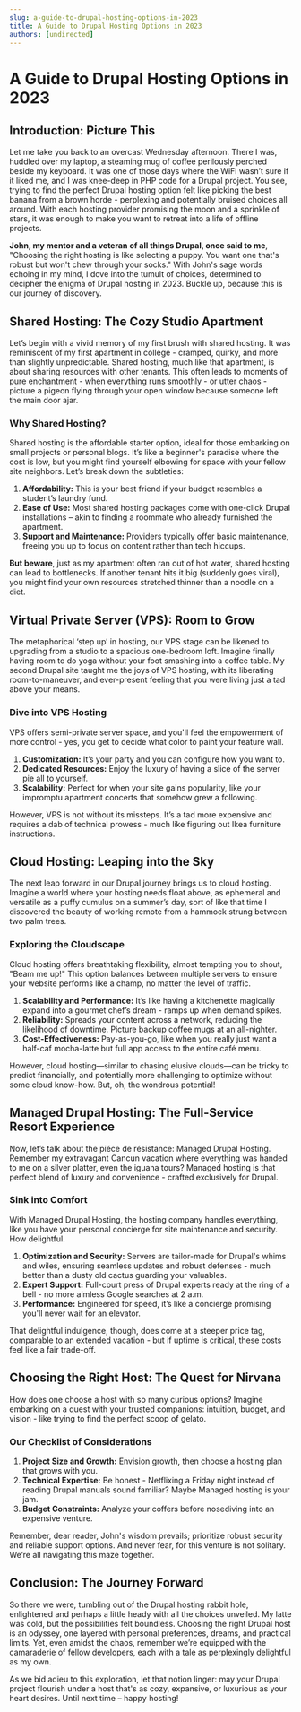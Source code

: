 ```yaml
---
slug: a-guide-to-drupal-hosting-options-in-2023
title: A Guide to Drupal Hosting Options in 2023
authors: [undirected]
---
```



# A Guide to Drupal Hosting Options in 2023

## Introduction: Picture This

Let me take you back to an overcast Wednesday afternoon. There I was, huddled over my laptop, a steaming mug of coffee perilously perched beside my keyboard. It was one of those days where the WiFi wasn’t sure if it liked me, and I was knee-deep in PHP code for a Drupal project. You see, trying to find the perfect Drupal hosting option felt like picking the best banana from a brown horde - perplexing and potentially bruised choices all around. With each hosting provider promising the moon and a sprinkle of stars, it was enough to make you want to retreat into a life of offline projects.

**John, my mentor and a veteran of all things Drupal, once said to me**, "Choosing the right hosting is like selecting a puppy. You want one that's robust but won't chew through your socks." With John's sage words echoing in my mind, I dove into the tumult of choices, determined to decipher the enigma of Drupal hosting in 2023. Buckle up, because this is our journey of discovery.

## Shared Hosting: The Cozy Studio Apartment

Let’s begin with a vivid memory of my first brush with shared hosting. It was reminiscent of my first apartment in college - cramped, quirky, and more than slightly unpredictable. Shared hosting, much like that apartment, is about sharing resources with other tenants. This often leads to moments of pure enchantment - when everything runs smoothly - or utter chaos - picture a pigeon flying through your open window because someone left the main door ajar.

### Why Shared Hosting?

Shared hosting is the affordable starter option, ideal for those embarking on small projects or personal blogs. It’s like a beginner's paradise where the cost is low, but you might find yourself elbowing for space with your fellow site neighbors. Let’s break down the subtleties:

1. **Affordability:** This is your best friend if your budget resembles a student’s laundry fund.
2. **Ease of Use:** Most shared hosting packages come with one-click Drupal installations – akin to finding a roommate who already furnished the apartment.
3. **Support and Maintenance:** Providers typically offer basic maintenance, freeing you up to focus on content rather than tech hiccups.

**But beware**, just as my apartment often ran out of hot water, shared hosting can lead to bottlenecks. If another tenant hits it big (suddenly goes viral), you might find your own resources stretched thinner than a noodle on a diet.

## Virtual Private Server (VPS): Room to Grow

The metaphorical ‘step up’ in hosting, our VPS stage can be likened to upgrading from a studio to a spacious one-bedroom loft. Imagine finally having room to do yoga without your foot smashing into a coffee table. My second Drupal site taught me the joys of VPS hosting, with its liberating room-to-maneuver, and ever-present feeling that you were living just a tad above your means.

### Dive into VPS Hosting

VPS offers semi-private server space, and you'll feel the empowerment of more control - yes, you get to decide what color to paint your feature wall.

1. **Customization:** It’s your party and you can configure how you want to.
2. **Dedicated Resources:** Enjoy the luxury of having a slice of the server pie all to yourself.
3. **Scalability:** Perfect for when your site gains popularity, like your impromptu apartment concerts that somehow grew a following.

However, VPS is not without its missteps. It’s a tad more expensive and requires a dab of technical prowess - much like figuring out Ikea furniture instructions.

## Cloud Hosting: Leaping into the Sky

The next leap forward in our Drupal journey brings us to cloud hosting. Imagine a world where your hosting needs float above, as ephemeral and versatile as a puffy cumulus on a summer’s day, sort of like that time I discovered the beauty of working remote from a hammock strung between two palm trees.

### Exploring the Cloudscape

Cloud hosting offers breathtaking flexibility, almost tempting you to shout, "Beam me up!" This option balances between multiple servers to ensure your website performs like a champ, no matter the level of traffic.

1. **Scalability and Performance:** It’s like having a kitchenette magically expand into a gourmet chef’s dream - ramps up when demand spikes.
2. **Reliability:** Spreads your content across a network, reducing the likelihood of downtime. Picture backup coffee mugs at an all-nighter.
3. **Cost-Effectiveness:** Pay-as-you-go, like when you really just want a half-caf mocha-latte but full app access to the entire café menu.

However, cloud hosting—similar to chasing elusive clouds—can be tricky to predict financially, and potentially more challenging to optimize without some cloud know-how. But, oh, the wondrous potential!

## Managed Drupal Hosting: The Full-Service Resort Experience

Now, let’s talk about the piéce de résistance: Managed Drupal Hosting. Remember my extravagant Cancun vacation where everything was handed to me on a silver platter, even the iguana tours? Managed hosting is that perfect blend of luxury and convenience - crafted exclusively for Drupal.

### Sink into Comfort

With Managed Drupal Hosting, the hosting company handles everything, like you have your personal concierge for site maintenance and security. How delightful.

1. **Optimization and Security:** Servers are tailor-made for Drupal's whims and wiles, ensuring seamless updates and robust defenses - much better than a dusty old cactus guarding your valuables.
2. **Expert Support:** Full-court press of Drupal experts ready at the ring of a bell - no more aimless Google searches at 2 a.m.
3. **Performance:** Engineered for speed, it’s like a concierge promising you'll never wait for an elevator.

That delightful indulgence, though, does come at a steeper price tag, comparable to an extended vacation - but if uptime is critical, these costs feel like a fair trade-off.

## Choosing the Right Host: The Quest for Nirvana

How does one choose a host with so many curious options? Imagine embarking on a quest with your trusted companions: intuition, budget, and vision - like trying to find the perfect scoop of gelato. 

### Our Checklist of Considerations

1. **Project Size and Growth:** Envision growth, then choose a hosting plan that grows with you.
2. **Technical Expertise:** Be honest - Netflixing a Friday night instead of reading Drupal manuals sound familiar? Maybe Managed hosting is your jam.
3. **Budget Constraints:** Analyze your coffers before nosediving into an expensive venture.

Remember, dear reader, John's wisdom prevails; prioritize robust security and reliable support options. And never fear, for this venture is not solitary. We’re all navigating this maze together.

## Conclusion: The Journey Forward

So there we were, tumbling out of the Drupal hosting rabbit hole, enlightened and perhaps a little heady with all the choices unveiled. My latte was cold, but the possibilities felt boundless. Choosing the right Drupal host is an odyssey, one layered with personal preferences, dreams, and practical limits. Yet, even amidst the chaos, remember we’re equipped with the camaraderie of fellow developers, each with a tale as perplexingly delightful as my own.

As we bid adieu to this exploration, let that notion linger: may your Drupal project flourish under a host that's as cozy, expansive, or luxurious as your heart desires. Until next time – happy hosting!